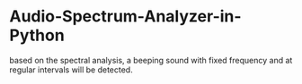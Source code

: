 # Audio-Spectrum-Analyzer-in-Python

based on the spectral analysis, a beeping sound with fixed frequency and at regular intervals will be detected.
